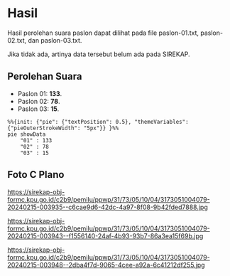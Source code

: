 # Hasil

Hasil perolehan suara paslon dapat dilihat pada file paslon-01.txt, paslon-02.txt, dan paslon-03.txt.

Jika tidak ada, artinya data tersebut belum ada pada SIREKAP.

## Perolehan Suara

 * Paslon 01: **133**.
 * Paslon 02: **78**.
 * Paslon 03: **15**.

```mermaid
%%{init: {"pie": {"textPosition": 0.5}, "themeVariables": {"pieOuterStrokeWidth": "5px"}} }%%
pie showData
    "01" : 133
    "02" : 78
    "03" : 15
```
## Foto C Plano

https://sirekap-obj-formc.kpu.go.id/c2b9/pemilu/ppwp/31/73/05/10/04/3173051004079-20240215-003935--c6cae9d6-42dc-4a97-8f08-9b42fded7888.jpg

https://sirekap-obj-formc.kpu.go.id/c2b9/pemilu/ppwp/31/73/05/10/04/3173051004079-20240215-003943--f1556140-24af-4b93-93b7-86a3ea15f69b.jpg

https://sirekap-obj-formc.kpu.go.id/c2b9/pemilu/ppwp/31/73/05/10/04/3173051004079-20240215-003948--2dba4f7d-9065-4cee-a92a-6c41212df255.jpg
